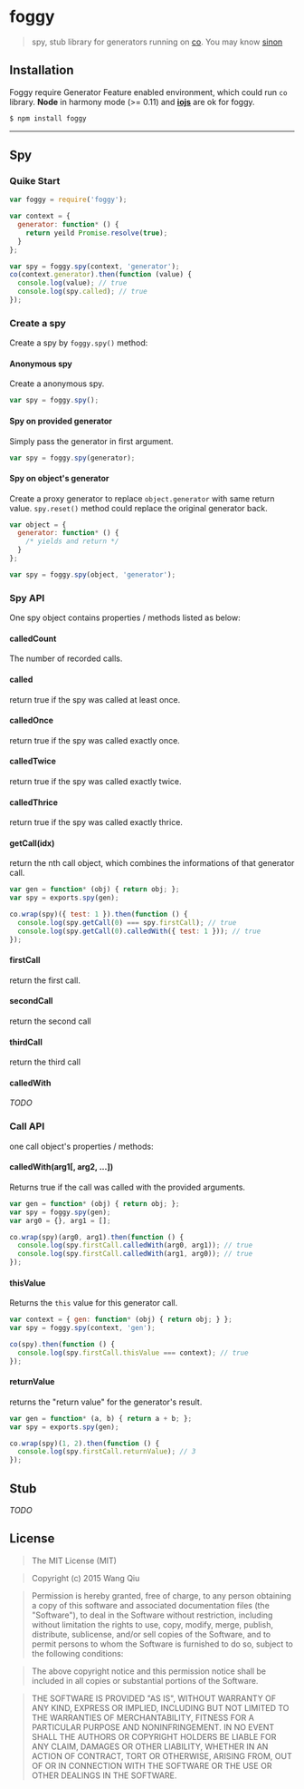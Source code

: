 # foggy

> spy, stub library for generators running on [co](https://github.com/tj/co). You may know [sinon](http://sinonjs.org/)

## Installation

Foggy require Generator Feature enabled environment, which could run `co` library. **Node** in harmony mode (>= 0.11) and **[iojs](https://iojs.org/)** are ok for foggy.

```bash
$ npm install foggy
```

----------

## Spy

### Quike Start

```js
var foggy = require('foggy');

var context = {
  generator: function* () {
    return yeild Promise.resolve(true);
  }
};

var spy = foggy.spy(context, 'generator');
co(context.generator).then(function (value) {
  console.log(value); // true
  console.log(spy.called); // true
});
```

### Create a spy

Create a spy by `foggy.spy()` method:

#### Anonymous spy

Create a anonymous spy.

```js
var spy = foggy.spy();
```

#### Spy on provided generator

Simply pass the generator in first argument.

```js
var spy = foggy.spy(generator);
```

#### Spy on object's generator

Create a proxy generator to replace `object.generator` with same return value. `spy.reset()` method could replace the original generator back.

```js
var object = { 
  generator: function* () { 
    /* yields and return */ 
  } 
};

var spy = foggy.spy(object, 'generator');
```

### Spy API

One spy object contains properties / methods listed as below:

#### calledCount

The number of recorded calls.

#### called

return true if the spy was called at least once.

#### calledOnce

return true if the spy was called exactly once.

#### calledTwice

return true if the spy was called exactly twice.

#### calledThrice

return true if the spy was called exactly thrice.

#### getCall(idx)

return the nth call object, which combines the informations of that generator call.

```js
var gen = function* (obj) { return obj; };
var spy = exports.spy(gen);

co.wrap(spy)({ test: 1 }).then(function () {
  console.log(spy.getCall(0) === spy.firstCall); // true
  console.log(spy.getCall(0).calledWith({ test: 1 })); // true
});
```

#### firstCall

return the first call.

#### secondCall

return the second call

#### thirdCall

return the third call

#### calledWith

*TODO*

### Call API

one call object's properties / methods:

#### calledWith(arg1[, arg2, ...])

Returns true if the call was called with the provided arguments.

```js
var gen = function* (obj) { return obj; };
var spy = foggy.spy(gen);
var arg0 = {}, arg1 = [];

co.wrap(spy)(arg0, arg1).then(function () {
  console.log(spy.firstCall.calledWith(arg0, arg1)); // true
  console.log(spy.firstCall.calledWith(arg1, arg0)); // true
});
```

#### thisValue

Returns the `this` value for this generator call.

```js
var context = { gen: function* (obj) { return obj; } };
var spy = foggy.spy(context, 'gen');

co(spy).then(function () {
  console.log(spy.firstCall.thisValue === context); // true
});
```

#### returnValue

returns the "return value" for the generator's result.

```js
var gen = function* (a, b) { return a + b; };
var spy = exports.spy(gen);

co.wrap(spy)(1, 2).then(function () {
  console.log(spy.firstCall.returnValue); // 3
});
```

## Stub

*TODO*

## License

> The MIT License (MIT)

> Copyright (c) 2015 Wang Qiu

> Permission is hereby granted, free of charge, to any person obtaining a copy
of this software and associated documentation files (the "Software"), to deal
in the Software without restriction, including without limitation the rights
to use, copy, modify, merge, publish, distribute, sublicense, and/or sell
copies of the Software, and to permit persons to whom the Software is
furnished to do so, subject to the following conditions:

> The above copyright notice and this permission notice shall be included in all
copies or substantial portions of the Software.

> THE SOFTWARE IS PROVIDED "AS IS", WITHOUT WARRANTY OF ANY KIND, EXPRESS OR
IMPLIED, INCLUDING BUT NOT LIMITED TO THE WARRANTIES OF MERCHANTABILITY,
FITNESS FOR A PARTICULAR PURPOSE AND NONINFRINGEMENT. IN NO EVENT SHALL THE
AUTHORS OR COPYRIGHT HOLDERS BE LIABLE FOR ANY CLAIM, DAMAGES OR OTHER
LIABILITY, WHETHER IN AN ACTION OF CONTRACT, TORT OR OTHERWISE, ARISING FROM,
OUT OF OR IN CONNECTION WITH THE SOFTWARE OR THE USE OR OTHER DEALINGS IN THE
SOFTWARE.
